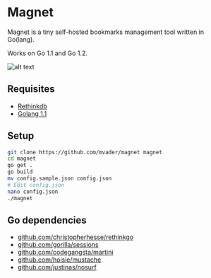 Magnet
======

Magnet is a tiny self-hosted bookmarks management tool written in Go(lang). 

Works on Go 1.1 and Go 1.2.

![alt text](https://github.com/mvader/magnet/raw/master/magnet.png "Magnet screenshot")

Requisites
-------
* [Rethinkdb](http://rethinkdb.com)
* [Golang 1.1](http://golang.org/doc/install)

Setup
-------

```bash
git clone https://github.com/mvader/magnet magnet
cd magnet
go get .
go build
mv config.sample.json config.json
# Edit config.json
nano config.json
./magnet
```

Go dependencies 
-------
* [github.com/christopherhesse/rethinkgo](https://github.com/christopherhesse/rethinkgo)
* [github.com/gorilla/sessions](https://github.com/gorilla/sessions)
* [github.com/codegangsta/martini](https://github.com/codegangsta/martini)
* [github.com/hoisie/mustache](https://github.com/hoisie/mustache)
* [github.com/justinas/nosurf](https://github.com/justinas/nosurf)
